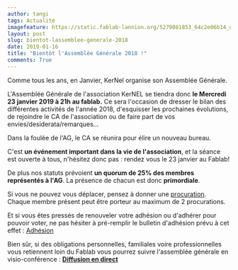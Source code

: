 ```yaml
---
author: tangi
tags: Actualité
imagefeature: https://static.fablab-lannion.org/5279081853_64c2e06b14_o1-300x234.jpg
layout: post
slug: bientot-lassemblee-generale-2018
date: 2019-01-16
title: "Bientôt l'Assemblée Générale 2018 !"
comments: True
---
```


Comme tous les ans, en Janvier, KerNel organise son Assemblée Générale.

L'Assemblée Générale de l'association KerNEL se tiendra donc **le Mercredi 23 janvier
2019 à 21h au fablab.** Ce sera l'occasion de dresser le bilan des différentes
activités de l'année 2018, d'esquisser les prochaines évolutions, de rejoindre
le CA de l'association ou de faire part de vos envies/desiderata/remarques…

Dans la foulée de l'AG, le CA se réunira pour élire un nouveau bureau.

C'est **un événement important dans la vie de l'association**, et la séance
est ouverte à tous, n'hésitez donc pas : rendez vous le 23 janvier au Fablab!

De plus nos statuts prévoient **un quorum de 25% des membres représentés à
l'AG**. La présence de chacun est donc **primordiale**.

Si vous ne pouvez vous déplacer, pensez à donner une
[procuration](http://wiki.fablab-lannion.org/index.php?title=Fichier:Pouvoir_ag.odt). Chaque membre
présent peut être porteur au maximum de 2 procurations.

Et si vous êtes pressés de renouveler votre adhésion ou d'adhérer pour pouvoir
voter, ne pas hésiter à pré-remplir le bulletin d'adhésion prévu à cet effet :
[Adhésion](http://wiki.fablab-lannion.org/index.php?title=Fichier:Fablab-inscription-2019.pdf)

Bien sûr, si des obligations personnelles, familiales voire professionnelles
vous retiennent loin du Fablab vous pourrez suivre l'assemblée générale en
visio-conférence : 
**[Diffusion en direct](https://framatalk.org/kernel2018)**

